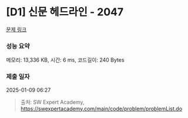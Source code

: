 # [D1] 신문 헤드라인 - 2047 

[문제 링크](https://swexpertacademy.com/main/code/problem/problemDetail.do?contestProbId=AV5QKsLaAy0DFAUq) 

### 성능 요약

메모리: 13,336 KB, 시간: 6 ms, 코드길이: 240 Bytes

### 제출 일자

2025-01-09 06:27



> 출처: SW Expert Academy, https://swexpertacademy.com/main/code/problem/problemList.do
